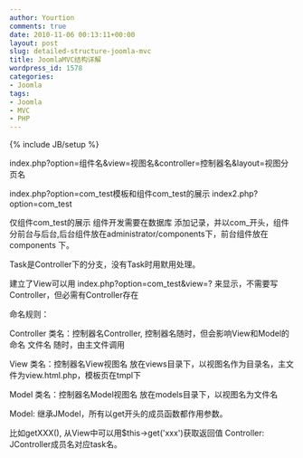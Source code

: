 ```yaml
---
author: Yourtion
comments: true
date: 2010-11-06 00:13:11+00:00
layout: post
slug: detailed-structure-joomla-mvc
title: JoomlaMVC结构详解
wordpress_id: 1578
categories:
- Joomla
tags:
- Joomla
- MVC
- PHP
---
```

{% include JB/setup %}

index.php?option=组件名&view=视图名&controller=控制器名&layout=视图分页名

index.php?option=com_test模板和组件com_test的展示 index2.php?option=com_test

仅组件com_test的展示
组件开发需要在数据库 添加记录，并以com_开头，组件分前台与后台,后台组件放在administrator/components下，前台组件放在components 下。

Task是Controller下的分支，没有Task时用默用处理。

建立了View可以用 index.php?option=com_test&view=? 来显示，不需要写Controller，但必需有Controller存在

命名规则：

Controller 类名：控制器名Controller, 控制器名随时，但会影响View和Model的命名 文件名 随时，由主文件调用

View 类名：控制器名View视图名 放在views目录下，以视图名作为目录名，主文件为view.html.php，模板页在tmpl下

Model 类名：控制器名Model视图名 放在models目录下，以视图名为文件名

Model: 继承JModel，所有以get开头的成员函数都作用参数。

比如getXXX(), 从View中可以用$this->get('xxx')获取返回值 Controller: JController成员名对应task名。
